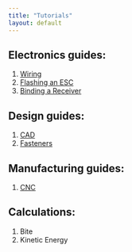 ```yaml
---
title: "Tutorials"
layout: default
---
```


## Electronics guides:
1. [Wiring](wiring.md)
2. [Flashing an ESC](flashesc.md)
3. [Binding a Receiver](bindreceiver.md)

## Design guides:
1. [CAD](cad_guide.md)
2. [Fasteners](fasteners.md)

## Manufacturing guides:
1. [CNC](cnc_guide.md)

## Calculations:
1. Bite
2. Kinetic Energy
